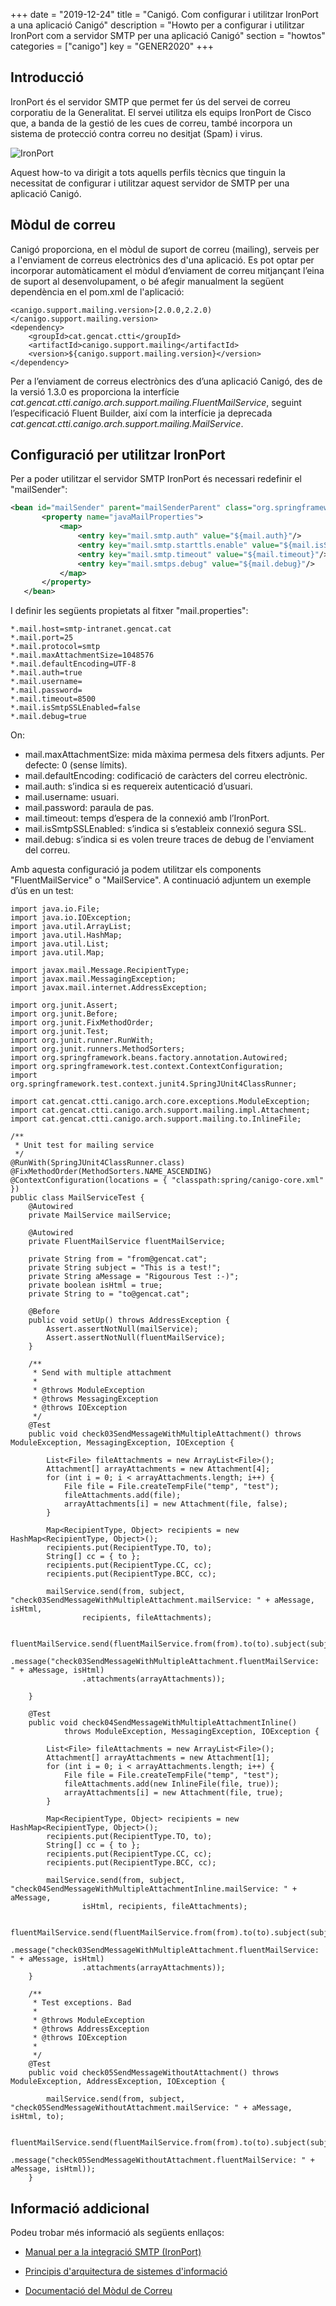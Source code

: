 +++
date        = "2019-12-24"
title       = "Canigó. Com configurar i utilitzar IronPort a una aplicació Canigó"
description = "Howto per a configurar i utilitzar IronPort com a servidor SMTP per una aplicació Canigó"
section     = "howtos"
categories  = ["canigo"]
key         = "GENER2020"
+++

## Introducció

IronPort és el servidor SMTP que permet fer ús del servei de correu corporatiu de la Generalitat. El servei utilitza els equips IronPort de Cisco que, a banda de la gestió de les cues de correu, també incorpora un sistema de protecció contra correu no desitjat (Spam) i virus.

![IronPort](/images/howtos/Howto-utilitzacio_IronPort_Canigo.png)

Aquest how-to va dirigit a tots aquells perfils tècnics que tinguin la necessitat de configurar i utilitzar aquest servidor de SMTP per una aplicació Canigó.


## Mòdul de correu

Canigó proporciona, en el mòdul de suport de correu (mailing), serveis per a l'enviament de correus electrònics des d'una aplicació.
Es pot optar per incorporar automàticament el mòdul d’enviament de correu mitjançant l’eina de suport al desenvolupament, o bé afegir manualment la següent dependència en el pom.xml de l'aplicació:

```
<canigo.support.mailing.version>[2.0.0,2.2.0)</canigo.support.mailing.version>
<dependency>
    <groupId>cat.gencat.ctti</groupId>
    <artifactId>canigo.support.mailing</artifactId>
    <version>${canigo.support.mailing.version}</version>
</dependency>
```

Per a l’enviament de correus electrònics des d’una aplicació Canigó, des de la versió 1.3.0 es proporciona la interfície *cat.gencat.ctti.canigo.arch.support.mailing.FluentMailService*, seguint l’especificació Fluent Builder, així com la interfície ja deprecada *cat.gencat.ctti.canigo.arch.support.mailing.MailService*.

## Configuració per utilitzar IronPort
Per a poder utilitzar el servidor SMTP IronPort és necessari redefinir el "mailSender":

 ```xml
 <bean id="mailSender" parent="mailSenderParent" class="org.springframework.mail.javamail.JavaMailSenderImpl">
		<property name="javaMailProperties">
			<map>
				<entry key="mail.smtp.auth" value="${mail.auth}"/>
				<entry key="mail.smtp.starttls.enable" value="${mail.isSmtpSSLEnabled}"/>
				<entry key="mail.smtp.timeout" value="${mail.timeout}"/>
				<entry key="mail.smtps.debug" value="${mail.debug}"/>
			</map>
		</property>
	</bean>
  ```

I definir les següents propietats al fitxer "mail.properties":
   ```
*.mail.host=smtp-intranet.gencat.cat
*.mail.port=25
*.mail.protocol=smtp
*.mail.maxAttachmentSize=1048576
*.mail.defaultEncoding=UTF-8
*.mail.auth=true
*.mail.username=
*.mail.password=
*.mail.timeout=8500
*.mail.isSmtpSSLEnabled=false
*.mail.debug=true
   ```
 On:

 - mail.maxAttachmentSize: mida màxima permesa dels fitxers adjunts. Per defecte: 0 (sense límits).
 - mail.defaultEncoding: codificació de caràcters del correu electrònic.
 - mail.auth: s’indica si es requereix autenticació d’usuari.
 - mail.username: usuari.
 - mail.password: paraula de pas.
 - mail.timeout: temps d’espera de la connexió amb l’IronPort.
 - mail.isSmtpSSLEnabled: s’indica si s’estableix connexió segura SSL.
 - mail.debug: s’indica si es volen treure traces de debug de l'enviament del correu.

Amb aquesta configuració ja podem utilitzar els components "FluentMailService" o "MailService". A continuació adjuntem un exemple d’ús en un test:

```
import java.io.File;
import java.io.IOException;
import java.util.ArrayList;
import java.util.HashMap;
import java.util.List;
import java.util.Map;

import javax.mail.Message.RecipientType;
import javax.mail.MessagingException;
import javax.mail.internet.AddressException;

import org.junit.Assert;
import org.junit.Before;
import org.junit.FixMethodOrder;
import org.junit.Test;
import org.junit.runner.RunWith;
import org.junit.runners.MethodSorters;
import org.springframework.beans.factory.annotation.Autowired;
import org.springframework.test.context.ContextConfiguration;
import org.springframework.test.context.junit4.SpringJUnit4ClassRunner;

import cat.gencat.ctti.canigo.arch.core.exceptions.ModuleException;
import cat.gencat.ctti.canigo.arch.support.mailing.impl.Attachment;
import cat.gencat.ctti.canigo.arch.support.mailing.to.InlineFile;

/**
 * Unit test for mailing service
 */
@RunWith(SpringJUnit4ClassRunner.class)
@FixMethodOrder(MethodSorters.NAME_ASCENDING)
@ContextConfiguration(locations = { "classpath:spring/canigo-core.xml" })
public class MailServiceTest {
	@Autowired
	private MailService mailService;

	@Autowired
	private FluentMailService fluentMailService;

	private String from = "from@gencat.cat";
	private String subject = "This is a test!";
	private String aMessage = "Rigourous Test :-)";
	private boolean isHtml = true;
	private String to = "to@gencat.cat";

	@Before
	public void setUp() throws AddressException {
		Assert.assertNotNull(mailService);
		Assert.assertNotNull(fluentMailService);
	}

	/**
	 * Send with multiple attachment
	 *
	 * @throws ModuleException
	 * @throws MessagingException
	 * @throws IOException
	 */
	@Test
	public void check03SendMessageWithMultipleAttachment() throws ModuleException, MessagingException, IOException {

		List<File> fileAttachments = new ArrayList<File>();
		Attachment[] arrayAttachments = new Attachment[4];
		for (int i = 0; i < arrayAttachments.length; i++) {
			File file = File.createTempFile("temp", "test");
			fileAttachments.add(file);
			arrayAttachments[i] = new Attachment(file, false);
		}

		Map<RecipientType, Object> recipients = new HashMap<RecipientType, Object>();
		recipients.put(RecipientType.TO, to);
		String[] cc = { to };
		recipients.put(RecipientType.CC, cc);
		recipients.put(RecipientType.BCC, cc);

		mailService.send(from, subject, "check03SendMessageWithMultipleAttachment.mailService: " + aMessage, isHtml,
				recipients, fileAttachments);

		fluentMailService.send(fluentMailService.from(from).to(to).subject(subject)
				.message("check03SendMessageWithMultipleAttachment.fluentMailService: " + aMessage, isHtml)
				.attachments(arrayAttachments));

	}

	@Test
	public void check04SendMessageWithMultipleAttachmentInline()
			throws ModuleException, MessagingException, IOException {

		List<File> fileAttachments = new ArrayList<File>();
		Attachment[] arrayAttachments = new Attachment[1];
		for (int i = 0; i < arrayAttachments.length; i++) {
			File file = File.createTempFile("temp", "test");
			fileAttachments.add(new InlineFile(file, true));
			arrayAttachments[i] = new Attachment(file, true);
		}

		Map<RecipientType, Object> recipients = new HashMap<RecipientType, Object>();
		recipients.put(RecipientType.TO, to);
		String[] cc = { to };
		recipients.put(RecipientType.CC, cc);
		recipients.put(RecipientType.BCC, cc);

		mailService.send(from, subject, "check04SendMessageWithMultipleAttachmentInline.mailService: " + aMessage,
				isHtml, recipients, fileAttachments);

		fluentMailService.send(fluentMailService.from(from).to(to).subject(subject)
				.message("check03SendMessageWithMultipleAttachment.fluentMailService: " + aMessage, isHtml)
				.attachments(arrayAttachments));
	}

	/**
	 * Test exceptions. Bad
	 *
	 * @throws ModuleException
	 * @throws AddressException
	 * @throws IOException
	 *
	 */
	@Test
	public void check05SendMessageWithoutAttachment() throws ModuleException, AddressException, IOException {

		mailService.send(from, subject, "check05SendMessageWithoutAttachment.mailService: " + aMessage, isHtml, to);

		fluentMailService.send(fluentMailService.from(from).to(to).subject(subject)
				.message("check05SendMessageWithoutAttachment.fluentMailService: " + aMessage, isHtml));
	}
```

## Informació addicional

Podeu trobar més informació als següents enllaços:

- [Manual per a la integració SMTP (IronPort)](https://portic.ctti.gencat.cat/solucions/soltecnologiques/_layouts/15/WopiFrame2.aspx?sourcedoc=/solucions/soltecnologiques/Documents/Lloc%20de%20Treball/10-02/CTTI_9.61_Integraci%c3%b3_SMTP_IronPort.pdf)

- [Principis d'arquitectura de sistemes d'informació](/arqctti/principis_arq/)

- [Documentació del Mòdul de Correu](/canigo-fwk-docs/documentacio-per-versions/3.4LTS/3.4.9/moduls/moduls-suport/modul-correu/)